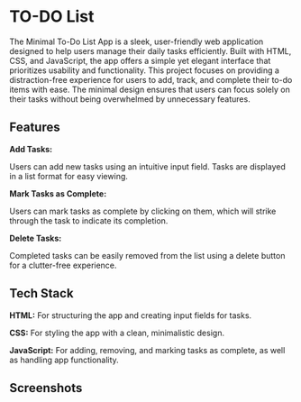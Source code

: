 
# TO-DO List

The Minimal To-Do List App is a sleek, user-friendly web application designed to help users manage their daily tasks efficiently. Built with HTML, CSS, and JavaScript, the app offers a simple yet elegant interface that prioritizes usability and functionality. This project focuses on providing a distraction-free experience for users to add, track, and complete their to-do items with ease. The minimal design ensures that users can focus solely on their tasks without being overwhelmed by unnecessary features.



## Features
**Add Tasks:**

Users can add new tasks using an intuitive input field. Tasks are displayed in a list format for easy viewing.

**Mark Tasks as Complete:**

Users can mark tasks as complete by clicking on them, which will strike through the task to indicate its completion.

**Delete Tasks:**

Completed tasks can be easily removed from the list using a delete button for a clutter-free experience.

## Tech Stack



**HTML:** For structuring the app and creating input fields for tasks.

**CSS:** For styling the app with a clean, minimalistic design.

**JavaScript:** For adding, removing, and marking tasks as complete, as well as handling app functionality.
## Screenshots








